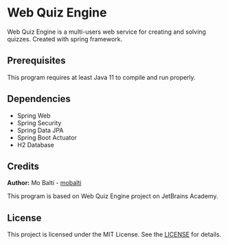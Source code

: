# Web Quiz Engine
Web Quiz Engine is a multi-users web service for creating and solving quizzes. Created with spring framework.

## Prerequisites
This program requires at least Java 11 to compile and run properly.

## Dependencies
- Spring Web
- Spring Security
- Spring Data JPA
- Spring Boot Actuator
- H2 Database

## Credits
**Author:** Mo Balti - [mobalti](https://github.com/mobalti)

This program is based on Web Quiz Engine project on JetBrains Academy.

## License
This project is licensed under the MIT License. See the [LICENSE](https://github.com/mobalic/Web-Quiz-Engine/blob/main/LICENSE) for details.
